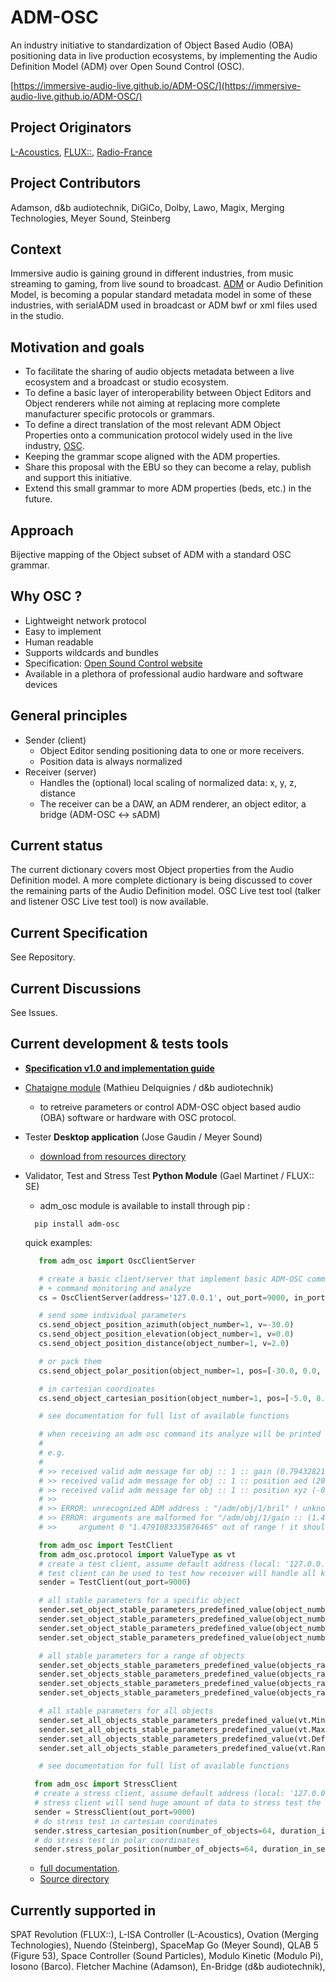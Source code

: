 # ADM-OSC

An industry initiative to standardization of Object Based Audio (OBA) positioning data in live production ecosystems, by implementing the Audio Definition Model (ADM) over Open Sound Control (OSC).

[https://immersive-audio-live.github.io/ADM-OSC/](https://immersive-audio-live.github.io/ADM-OSC/)

## Project Originators

[L-Acoustics](https://www.l-acoustics.com/), [FLUX::](https://www.flux.audio/), [Radio-France](https://www.radiofrance.com/innovation-nouveaux-formats)

## Project Contributors

Adamson, d&b audiotechnik, DiGiCo, Dolby, Lawo, Magix, Merging Technologies, Meyer Sound, Steinberg

## Context

Immersive audio is gaining ground in different industries, from music streaming to gaming, from live sound to broadcast. [ADM](https://adm.ebu.io/) or Audio Definition Model, is becoming a popular standard metadata model in some of these industries, with serialADM used in broadcast or ADM bwf or xml files used in the studio.

## Motivation and goals

* To facilitate the sharing of audio objects metadata between a live ecosystem and a broadcast or studio ecosystem.
* To define a basic layer of interoperability between Object Editors and Object renderers while not aiming at replacing more complete manufacturer specific protocols or grammars.
* To define a direct translation of the most relevant ADM Object Properties onto a communication protocol widely used in the live industry, [OSC](https://opensoundcontrol.stanford.edu/index.html).
* Keeping the grammar scope aligned with the ADM properties.
* Share this proposal with the EBU so they can become a relay, publish and support this initiative.
* Extend this small grammar to more ADM properties (beds, etc.) in the future.

## Approach

Bijective mapping of the Object subset of ADM with a standard OSC grammar.

## Why OSC ?

* Lightweight network protocol
* Easy to implement
* Human readable
* Supports wildcards and bundles
* Specification: [Open Sound Control website](http://opensoundcontrol.org/)
* Available in a plethora of professional audio hardware and software devices

## General principles

* Sender (client)
  * Object Editor sending positioning data to one or more receivers.
  * Position data is always normalized
* Receiver (server)
  * Handles the (optional) local scaling of normalized data: x, y, z, distance
  * The receiver can be a DAW, an ADM renderer, an object editor, a bridge (ADM-OSC <-> sADM)
  
## Current status

The current dictionary covers most Object properties from the Audio Definition model.
A more complete dictionary is being discussed to cover the remaining parts of the Audio Definition model.
OSC Live test tool (talker and listener OSC Live test tool) is now available.

## Current Specification

See Repository.

## Current Discussions

See Issues.

## Current development & tests tools

* [**Specification v1.0 and implementation guide**](https://aes2.org/publications/elibrary-page/?id=22722)

* [Chataigne module](https://github.com/madees/ADM-OSC-Chataigne-Module) (Mathieu Delquignies / d&b audiotechnik)
  * to retreive parameters or control ADM-OSC object based audio (OBA) software or hardware with OSC protocol.
  
* Tester **Desktop application** (Jose Gaudin / Meyer Sound)
  * [download from resources directory](https://github.com/immersive-audio-live/ADM-OSC/tree/main/Resources)

* Validator, Test and Stress Test **Python Module** (Gael Martinet / FLUX:: SE)
  * adm_osc module is available to install through pip :
  
  ```shell
    pip install adm-osc
    ```

  quick examples:

  ```python
     from adm_osc import OscClientServer
  
     # create a basic client/server that implement basic ADM-OSC communication with stable parameters 
     # + command monitoring and analyze
     cs = OscClientServer(address='127.0.0.1', out_port=9000, in_port=9001)

     # send some individual parameters  
     cs.send_object_position_azimuth(object_number=1, v=-30.0)
     cs.send_object_position_elevation(object_number=1, v=0.0)
     cs.send_object_position_distance(object_number=1, v=2.0)

     # or pack them
     cs.send_object_polar_position(object_number=1, pos=[-30.0, 0.0, 2.0])
  
     # in cartesian coordinates
     cs.send_object_cartesian_position(object_number=1, pos=[-5.0, 8.0, 0.0])
  
     # see documentation for full list of available functions
  
     # when receiving an adm osc command its analyze will be printed on the command output window
     #
     # e.g.
     #
     # >> received valid adm message for obj :: 1 :: gain (0.7943282127380371)
     # >> received valid adm message for obj :: 1 :: position aed (20.33701515197754, 0.0, 0.8807612657546997)
     # >> received valid adm message for obj :: 1 :: position xyz (-0.2606865465641022, 0.8273822069168091, 0.0)
     # >>
     # >> ERROR: unrecognized ADM address : "/adm/obj/1/bril" ! unknown command "/bril/"
     # >> ERROR: arguments are malformed for "/adm/obj/1/gain :: (1.4791083335876465,)":
     # >>     argument 0 "1.4791083335876465" out of range ! it should be less or equal than "1.0"
  
     ```
  
  ```python
     from adm_osc import TestClient
     from adm_osc.protocol import ValueType as vt
     # create a test client, assume default address (local: '127.0.0.1')
     # test client can be used to test how receiver will handle all kind of parameters and parameters value range
     sender = TestClient(out_port=9000)
  
     # all stable parameters for a specific object
     sender.set_object_stable_parameters_predefined_value(object_number=1, vt.Min)
     sender.set_object_stable_parameters_predefined_value(object_number=1, vt.Max)
     sender.set_object_stable_parameters_predefined_value(object_number=1, vt.Default)
     sender.set_object_stable_parameters_predefined_value(object_number=1, vt.Random)
  
     # all stable parameters for a range of objects
     sender.set_objects_stable_parameters_predefined_value(objects_range=range(1, 64), vt.Min)
     sender.set_objects_stable_parameters_predefined_value(objects_range=range(1, 64), vt.Max)
     sender.set_objects_stable_parameters_predefined_value(objects_range=range(1, 64), vt.Default)
     sender.set_objects_stable_parameters_predefined_value(objects_range=range(1, 64), vt.Random)
  
     # all stable parameters for all objects
     sender.set_all_objects_stable_parameters_predefined_value(vt.Min)
     sender.set_all_objects_stable_parameters_predefined_value(vt.Max)
     sender.set_all_objects_stable_parameters_predefined_value(vt.Default)
     sender.set_all_objects_stable_parameters_predefined_value(vt.Random)
  
     # see documentation for full list of available functions
     ```

  ```python
    from adm_osc import StressClient
    # create a stress client, assume default address (local: '127.0.0.1')
    # stress client will send huge amount of data to stress test the receivers
    sender = StressClient(out_port=9000)
    # do stress test in cartesian coordinates
    sender.stress_cartesian_position(number_of_objects=64, duration_in_second=60.0, interval_in_milliseconds=10.0)
    # do stress test in polar coordinates
    sender.stress_polar_position(number_of_objects=64, duration_in_second=60.0, interval_in_milliseconds=10.0)
    ```

  * [full documentation](Source/adm_osc/doc/documentation.md).
  * [Source directory](https://github.com/immersive-audio-live/ADM-OSC/tree/main/Source)

## Currently supported in

SPAT Revolution (FLUX::), L-ISA Controller (L-Acoustics), Ovation (Merging Technologies), Nuendo (Steinberg), SpaceMap Go (Meyer Sound), QLAB 5 (Figure 53), Space Controller (Sound Particles), Modulo Kinetic (Modulo Pi), Iosono (Barco). Fletcher Machine (Adamson), En-Bridge (d&b audiotechnik), 
